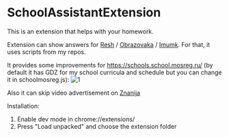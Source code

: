 # SchoolAssistantExtension

This is an extension that helps with your homework.

Extension can show answers for [Resh](https://resh.edu.ru) / [Obrazovaka](https://obrazovaka.ru) / [Imumk](https://mo.imumk.ru).
For that, it uses scripts from my repos.

It provides some improvements for https://schools.school.mosreg.ru/ (by default it has GDZ for my school curricula and schedule but you can change it in schoolmosreg.js):
![1](https://github.com/granlovestea/SchoolAssistantExtension/blob/main/schoolmosreg1.png)

Also it can skip video advertisement on [Znanija](https://znanija.com/)

Installation:

1. Enable dev mode in chrome://extensions/
2. Press "Load unpacked" and choose the extension folder

